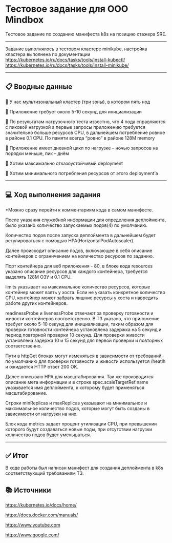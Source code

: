 # Тестовое задание для ООО Mindbox
Тестовое задание по созданию манифеста k8s на позицию стажера SRE.
___

Задание выполнялось в тестовом кластере minikube, настройка кластера выполнена по документации https://kubernetes.io/ru/docs/tasks/tools/install-kubectl/
https://kubernetes.io/ru/docs/tasks/tools/install-minikube/
___

##  :clipboard: Вводные данные

:pushpin: У нас мультизональный кластер (три зоны), в котором пять нод

:pushpin: Приложение требует около 5-10 секунд для инициализации

:pushpin: По результатам нагрузочного теста известно, что 4 пода справляются с пиковой нагрузкой
а первые запросы приложению требуется значительно больше ресурсов CPU, в дальнейшем потребление ровное в районе 0.1 CPU. По памяти всегда “ровно” в районе 128M memory

:pushpin: Приложение имеет дневной цикл по нагрузке – ночью запросов на порядки меньше, пик – днём

:pushpin: Xотим максимально отказоустойчивый deployment

:pushpin: Xотим минимального потребления ресурсов от этого deployment’а

___

## :computer: Ход выполнения задания

*Можно сразу перейти к комментариям кода в самом манифесте.

После указания служебной информации для определения деплоймента, было указано количество запускаемых подов(4) по умолчанию.

Количество подов после запуска деплоймента в дальнейшем будет регулироваться с помощью HPA(HorizontalPodAutoscaler).

Далее происходит описание подов, включающее в себя описание контейнеров с ограничением на количество ресурсов по заданию.

Порт контейнера для веб приложения - 80, в блоке кода resources указано описание ресурсов для каждого контейнера, требуется выделять 128M ОЗУ и 0.1 CPU.

limits указывает на максимальное количество ресурсов, которые контейнер может взять у хоста. Если не указать конкретное количество CPU, контейнер может забрать лишние ресурсы у хоста и навредить работе других контейнеров.

readinessProbe и livenessProbe отвечают за проверку готовности и живости контейнеров соответственно. В ТЗ указано, что приложение требует около 5-10 секунд для инициализации, таким образом для проверки готовности контейнера установлена задержка на 5 секунд и период повторной проверки 10 секунд. Для проверки живости установлена задержа 10 и 15 секунд для первой проверки и повторных соответственно.

Пути в httpGet блоках могут изменяться в зависимости от требований, по умолчанию для проверки готовности и живости используется /heatlh и ожидается HTTP ответ 200 OK.

Далее описываю HPA для масштабирования. Так же производится описание мета информации и в строке spec.scaleTargetRef.name указывается имя деплоймента, к которому будет применяться масштабирование.

Строки minReplicas и maxReplicas указывают на минимальное и максимальное количество подов, которые могут быть созданы в зависимости от нагрузки на них.

Блок кода metrics задает процент утилизации CPU, при превышении которого будут создаваться новые поды, при отсутствии нагрузки количество подов будет уменьшаться.

___

## :white_check_mark: Итог

В ходе работы был написан манифест для создания деплоймента в k8s соответствующий требованиям ТЗ.

## :books: Источники

https://kubernetes.io/docs/home/

https://docs.docker.com/manuals/

https://www.youtube.com

https://www.google.com/
